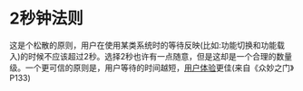 # 2秒钟法则

这是个松散的原则，用户在使用某类系统时的等待反映(比如:功能切换和功能载入)的时候不应该超过2秒。选择2秒也许有一点随意，但是这却是一个合理的数量级。一个更可信的原则是，用户等待的时间越短，[用户体验](https://www.uisdc.com/topic/用户体验 "用户体验")更佳(来自《众妙之门》P133)
